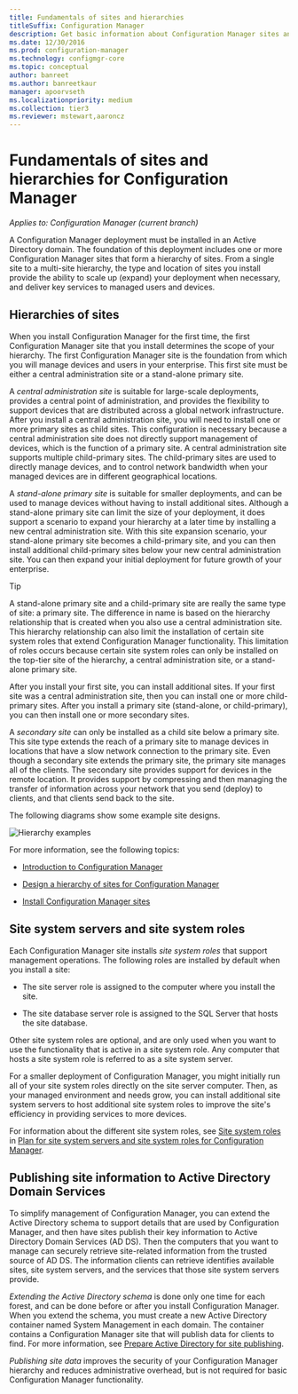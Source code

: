 ```yaml
---
title: Fundamentals of sites and hierarchies
titleSuffix: Configuration Manager
description: Get basic information about Configuration Manager sites and hierarchies.
ms.date: 12/30/2016
ms.prod: configuration-manager
ms.technology: configmgr-core
ms.topic: conceptual
author: banreet
ms.author: banreetkaur
manager: apoorvseth
ms.localizationpriority: medium
ms.collection: tier3
ms.reviewer: mstewart,aaroncz 
---
```

# Fundamentals of sites and hierarchies for Configuration Manager

*Applies to: Configuration Manager (current branch)*

A Configuration Manager deployment must be installed in an Active Directory domain. The foundation of this deployment includes one or more Configuration Manager sites that form a hierarchy of sites. From a single site to a multi-site hierarchy, the type and location of sites you install provide the ability to scale up (expand) your deployment when necessary, and deliver key services to managed users and devices.

## Hierarchies of sites
When you install Configuration Manager for the first time, the first Configuration Manager site that you install determines the scope of your hierarchy. The first Configuration Manager site is the foundation from which you will manage devices and users in your enterprise. This first site must be either a central administration site or a stand-alone primary site.  

 A *central administration site* is suitable for large-scale deployments, provides a central point of administration, and provides the flexibility to support devices that are distributed across a global network infrastructure. After you install a  central administration site, you will need to install one or more primary sites as child sites. This configuration is necessary because a central administration site does not directly support management of devices, which is the function of a primary site. A central administration site supports multiple child-primary sites. The child-primary sites are used to directly manage devices, and to control network bandwidth when your managed devices are in different geographical locations.  

 A *stand-alone primary site* is suitable for smaller deployments, and can be used to manage devices without having to install additional sites. Although a stand-alone primary site can limit the size of your deployment, it does support a scenario to expand your hierarchy at a later time by installing a new central administration site. With this site expansion scenario, your stand-alone primary site becomes a child-primary site, and you can then install additional child-primary sites below your new central administration site. You can then expand your initial deployment for future growth of your enterprise.  

> [!TIP]  
>  A stand-alone primary site and a child-primary site are really the same type of site: a primary site. The difference in name is based on the hierarchy relationship that is created when you also use a central administration site. This hierarchy relationship can also limit the installation of certain site system roles that extend Configuration Manager functionality. This limitation of roles occurs because certain site system roles can only be installed on the top-tier site of the hierarchy, a central administration site, or a stand-alone primary site.  

 After you install your first site, you can install additional sites. If your first site was a central administration site, then you can install one or more child-primary sites. After you install a primary site (stand-alone, or child-primary), you can then install one or more secondary sites.  

 A *secondary site* can only be installed as a child site below a primary site. This site type extends the reach of a primary site to manage devices in locations that have a slow network connection to the primary site. Even though a secondary site extends the primary site, the primary site manages all of the clients. The secondary site provides support for devices in the remote location. It provides support by compressing and then managing the transfer of information across your network that you send (deploy) to clients, and that clients send back to the site.  

 The following diagrams show some example site designs.  

 ![Hierarchy examples](media/Hierarchy_examples.png)  

 For more information, see the following topics:  

-   [Introduction to Configuration Manager](../../core/understand/introduction.md)  

-   [Design a hierarchy of sites for Configuration Manager](../../core/plan-design/hierarchy/design-a-hierarchy-of-sites.md)  

-   [Install Configuration Manager sites](../servers/deploy/install/installing-sites.md)  

## Site system servers and site system roles  
 Each Configuration Manager site installs *site system roles* that support management operations. The following roles are installed by default when you install a site:

-   The site server role is assigned to the computer where you install the site.

-   The site database server role is assigned to the SQL Server that hosts the site database.

Other site system roles are optional, and are only used when you want to use the functionality that is active in a site system role. Any computer that hosts a site system role is referred to as a site system server.  

 For a smaller deployment of Configuration Manager, you might initially run all of your site system roles directly on the site server computer. Then, as your managed environment and needs grow, you can install additional site system servers to host additional site system roles to improve the site's efficiency in providing services to more devices.  

 For information about the different site system roles, see [Site system roles](../../core/plan-design/hierarchy/plan-for-site-system-servers-and-site-system-roles.md#bkmk_planroles) in [Plan for site system servers and site system roles for Configuration Manager](../../core/plan-design/hierarchy/plan-for-site-system-servers-and-site-system-roles.md).

## Publishing site information to Active Directory Domain Services  
 To simplify management of Configuration Manager, you can extend the Active Directory schema to support details that are used by Configuration Manager,  and then have sites publish their key information to Active Directory Domain Services (AD DS). Then the computers that you want to manage can securely retrieve site-related information from the trusted source of AD DS. The information clients can retrieve identifies available sites, site system servers, and the services that those site system servers provide.  

 *Extending the Active Directory schema* is done only one time for each forest, and can be done before or after you install Configuration Manager.   When you  extend the schema, you must create a new Active Directory container named System Management in each domain. The container contains a Configuration Manager site that will publish data for clients to find. For more information, see [Prepare Active Directory for site publishing](../../core/plan-design/network/extend-the-active-directory-schema.md).  

 *Publishing site data* improves the security of your Configuration Manager hierarchy and reduces administrative overhead, but is not required for basic Configuration Manager functionality.  
